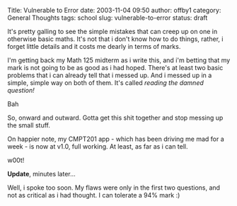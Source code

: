 Title: Vulnerable to Error
date: 2003-11-04 09:50
author: offby1
category: General Thoughts
tags: school
slug: vulnerable-to-error
status: draft

It's pretty galling to see the simple mistakes that can creep up on one in otherwise basic maths. It's not that i don't know how to do things, rather, i forget little details and it costs me dearly in terms of marks.

I'm getting back my Math 125 midterm as i write this, and i'm betting that my mark is not going to be as good as i had hoped. There's at least two basic problems that i can already tell that i messed up. And i messed up in a simple, simple way on both of them. It's called *reading the damned question!*

Bah

So, onward and outward. Gotta get this shit together and stop messing up the small stuff.

On happier note, my CMPT201 app - which has been driving me mad for a week - is now at v1.0, full working. At least, as far as i can tell.

w00t!

**Update**, minutes later\...

Well, i spoke too soon. My flaws were only in the first two questions, and not as critical as i had thought. I can tolerate a 94% mark :)
